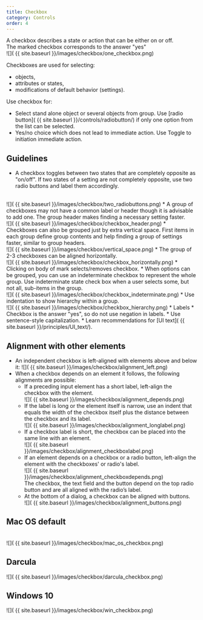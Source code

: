 ```yaml
---
title: Checkbox
category: Controls
order: 4
---
```


A checkbox describes a state or action that can be either on or off.
<br/> The marked checkbox corresponds to the answer "yes"
<br/>
  ![]( {{ site.baseurl }}/images/checkbox/one_checkbox.png)


Checkboxes are used for selecting:
* objects,
* attributes or states,
* modifications of default behavior (settings).

Use checkbox for:
* Select stand alone object or several objects from group. Use [radio button]( {{ site.baseurl }}/controls/radiobutton/) if only one option from the list can be selected.
* Yes/no choice which does not lead to immediate action. Use Toggle to initiation immediate action.

## Guidelines
* A checkbox toggles between two states that are completely opposite as "on/off". If two states of a setting are not completely opposite, use two radio buttons and label them accordingly.
<br />
![]( {{ site.baseurl }}/images/checkbox/two_radiobuttons.png)
* A group of checkboxes may not have a common label or header though it is advisable to add one. The group header makes finding a necessary setting faster.
<br />
![]( {{ site.baseurl }}/images/checkbox/checkbox_header.png)
* Checkboxes can also be grouped just by extra vertical space. First items in each group define group contents and help finding a group of settings faster, similar to group headers.
<br />
![]( {{ site.baseurl }}/images/checkbox/vertical_space.png)
* The group of 2-3 checkboxes can be aligned horizontally.
<br />
![]( {{ site.baseurl }}/images/checkbox/checkbox_horizontally.png)
* Clicking on body of mark selects/removes checkbox.
* When options can be grouped, you can use an indeterminate checkbox to represent the whole group. Use indeterminate state check box when a user selects some, but not all, sub-items in the group.
<br />
![]( {{ site.baseurl }}/images/checkbox/checkbox_indeterminate.png)
* Use indentation to show hierarchy within a group.
<br />
![]( {{ site.baseurl }}/images/checkbox/checkbox_hierarchy.png)
* Labels
    * Checkbox is the answer "yes", so do not use negation in labels.
    * Use sentence-style capitalization.
    * Learn recommendations for [UI text]( {{ site.baseurl }}/principles/UI_text/).

## Alignment with other elements
* An independent checkbox is left-aligned with elements above and below it:
![]( {{ site.baseurl }}/images/checkbox/alignment_left.png)
* When a checkbox depends on an element it follows, the following alignments are possible:
   * If a preceding input element has a short label, left-align the checkbox with the element.
   <br /> ![]( {{ site.baseurl }}/images/checkbox/alignment_depends.png)
   * If the label is long or the element itself is narrow, use an indent that equals the width of the checkbox itself plus the distance between the checkbox and its label.
   <br /> ![]( {{ site.baseurl }}/images/checkbox/alignment_longlabel.png)
   * If a checkbox label is short, the checkbox can be placed into the same line with an element.
   <br /> ![]( {{ site.baseurl }}/images/checkbox/alignment_checkboxlabel.png)
   * If an element depends on a checkbox or a radio button, left-align the element with the checkboxes' or radio's label.
   <br /> ![]( {{ site.baseurl }}/images/checkbox/alignment_checkboxdepends.png)
   <br />The checkbox, the text field and the button depend on the top radio button and are all aligned with the radio’s label.
   * At the bottom of a dialog, a checkbox can be aligned with buttons.
   <br /> ![]( {{ site.baseurl }}/images/checkbox/alignment_buttons.png)

## Mac OS default
<br /> ![]( {{ site.baseurl }}/images/checkbox/mac_os_checkbox.png)

## Darcula 
![]( {{ site.baseurl }}/images/checkbox/darcula_checkbox.png)

## Windows 10

![]( {{ site.baseurl }}/images/checkbox/win_checkbox.png)
